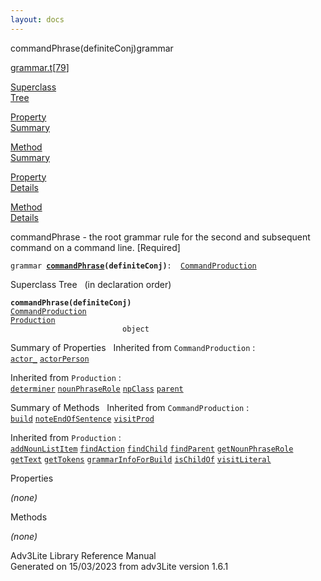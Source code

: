 ```yaml
---
layout: docs
---
```

<span class="title">commandPhrase(definiteConj)</span><span class="type">grammar</span>

[grammar.t](../file/grammar.t.html)\[[79](../source/grammar.t.html#79)\]

[Superclass  
Tree](#_SuperClassTree_)

[Property  
Summary](#_PropSummary_)

[Method  
Summary](#_MethodSummary_)

[Property  
Details](#_Properties_)

[Method  
Details](#_Methods_)



commandPhrase - the root grammar rule for the second and subsequent
command on a command line. \[Required\]

`grammar `**[`commandPhrase`](../object/commandPhrase.html)`(definiteConj)`**` :   `[`CommandProduction`](../object/CommandProduction.html)



<span id="_SuperClassTree_"></span>



<span class="hdln">Superclass Tree</span>   (in declaration order)



**`commandPhrase(definiteConj)`**  
[`CommandProduction`](../object/CommandProduction.html)  
[`Production`](../object/Production.html)  
`                         object`  
<span id="_PropSummary_"></span>



<span class="hdln">Summary of Properties</span>  
Inherited from `CommandProduction` :  
[`actor_`](../object/CommandProduction.html#actor_) [`actorPerson`](../object/CommandProduction.html#actorPerson)

Inherited from `Production` :  
[`determiner`](../object/Production.html#determiner) [`nounPhraseRole`](../object/Production.html#nounPhraseRole) [`npClass`](../object/Production.html#npClass) [`parent`](../object/Production.html#parent)

<span id="_MethodSummary_"></span>



<span class="hdln">Summary of Methods</span>  
Inherited from `CommandProduction` :  
[`build`](../object/CommandProduction.html#build) [`noteEndOfSentence`](../object/CommandProduction.html#noteEndOfSentence) [`visitProd`](../object/CommandProduction.html#visitProd)

Inherited from `Production` :  
[`addNounListItem`](../object/Production.html#addNounListItem) [`findAction`](../object/Production.html#findAction) [`findChild`](../object/Production.html#findChild) [`findParent`](../object/Production.html#findParent) [`getNounPhraseRole`](../object/Production.html#getNounPhraseRole) [`getText`](../object/Production.html#getText) [`getTokens`](../object/Production.html#getTokens) [`grammarInfoForBuild`](../object/Production.html#grammarInfoForBuild) [`isChildOf`](../object/Production.html#isChildOf) [`visitLiteral`](../object/Production.html#visitLiteral)

<span id="_Properties_"></span>



<span class="hdln">Properties</span>  



*(none)* <span id="_Methods_"></span>



<span class="hdln">Methods</span>  



*(none)*



Adv3Lite Library Reference Manual  
Generated on 15/03/2023 from adv3Lite version 1.6.1


